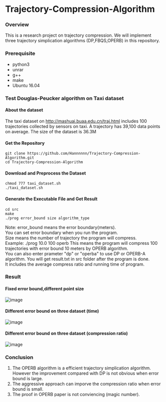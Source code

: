 # Trajectory-Compression-Algorithm

### Overview
This is a research project on trajectory compression. We will implement three trajectory simplication algorithms (DP,FBQS,OPERB) in this repository.

### Prerequisite
+ python3
+ unrar
+ g++
+ make
+ Ubuntu 16.04

### Test Douglas-Peucker algorithm on Taxi dataset

#### About the dataset
The taxi dataset on http://mashuai.buaa.edu.cn/traj.html includes 100 trajectories collected by sensors on taxi. A trajectory has 39,100 data points on average. The size of the dataset is 36.3M

#### Get the Repository
```
git clone https://github.com/Hannnnnn/Trajectory-Compression-Algorithm.git
cd Trajectory-Compression-Algorithm
```
#### Download and Preprocess the Dataset
```
chmod 777 taxi_dataset.sh
./taxi_dataset.sh
```

#### Generate the Executable File and Get Result

```
cd src
make
./prog error_bound size algorithm_type
```
Note: error_bound means the error boundary(meters).  
You can set error boundary when you run the program.  
Size means the number of trajectory the program will compress.  
Example: ./prog 10.0 100 operb
This means the program will compress 100 trajectories with error bound 10 meters by OPERB algorithm.  
You can also enter prameter "dp" or "operba" to use DP or OPERB-A algorithm.
You will get result.txt in src folder after the program is done.  
It includes the average compress ratio and running time of program. 

### Result
#### Fixed error bound,different point size
![image](https://github.com/Hannnnnn/Trajectory-Compression-Algorithm/blob/dev/image/3.png)
#### Different error bound on three dataset (time)
![image](https://github.com/Hannnnnn/Trajectory-Compression-Algorithm/blob/dev/image/2.png)
#### Different error bound on three dataset (compression ratio)
![image](https://github.com/Hannnnnn/Trajectory-Compression-Algorithm/blob/dev/image/1.png)

### Conclusion
1. The OPERB algorithm is a efficient trajectory simplication algorithm. However the improvement compared with DP is not obvious when error bound is large.
2. The aggressive approach can imporve the compression ratio when error bound is small.
3. The proof in OPERB paper is not conviencing (magic number).
